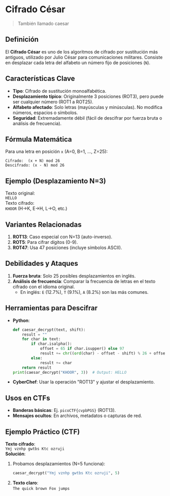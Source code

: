 # Cifrado César
>También llamado caesar
## Definición
El **Cifrado César** es uno de los algoritmos de cifrado por sustitución más antiguos, utilizado por Julio César para comunicaciones militares. Consiste en desplazar cada letra del alfabeto un número fijo de posiciones (`N`).

## Características Clave
- **Tipo**: Cifrado de sustitución monoalfabética.
- **Desplazamiento típico**: Originalmente 3 posiciones (ROT3), pero puede ser cualquier número (ROT1 a ROT25).
- **Alfabeto afectado**: Solo letras (mayúsculas y minúsculas). No modifica números, espacios o símbolos.
- **Seguridad**: Extremadamente débil (fácil de descifrar por fuerza bruta o análisis de frecuencia).

## Fórmula Matemática
Para una letra en posición `x` (A=0, B=1, ..., Z=25):
```
Cifrado:  (x + N) mod 26  
Descifrado: (x - N) mod 26
```

## Ejemplo (Desplazamiento N=3)
Texto original:  
`HELLO`  
Texto cifrado:  
`KHOOR` (H→K, E→H, L→O, etc.)  

## Variantes Relacionadas
1. **ROT13**: Caso especial con N=13 (auto-inverso).
2. **ROT5**: Para cifrar dígitos (0-9).
3. **ROT47**: Usa 47 posiciones (incluye símbolos ASCII).

## Debilidades y Ataques
1. **Fuerza bruta**: Solo 25 posibles desplazamientos en inglés.
2. **Análisis de frecuencia**: Comparar la frecuencia de letras en el texto cifrado con el idioma original.
   - En inglés: `E` (12.7%), `T` (9.1%), `A` (8.2%) son las más comunes.

## Herramientas para Descifrar
- **Python**:
  ```python
  def caesar_decrypt(text, shift):
      result = ""
      for char in text:
          if char.isalpha():
              offset = 65 if char.isupper() else 97
              result += chr((ord(char) - offset - shift) % 26 + offset)
          else:
              result += char
      return result
  print(caesar_decrypt("KHOOR", 3))  # Output: HELLO
  ```
- **CyberChef**: Usar la operación "ROT13" y ajustar el desplazamiento.

## Usos en CTFs
- **Banderas básicas**: Ej. `picoCTF{cvpbPGS}` (ROT13).
- **Mensajes ocultos**: En archivos, metadatos o capturas de red.

## Ejemplo Práctico (CTF)
**Texto cifrado**:  
`Ymj vznhp gwtbs Ktc ozruji`  
**Solución**:
1. Probamos desplazamientos (N=5 funciona):  
   ```python
   caesar_decrypt("Ymj vznhp gwtbs Ktc ozruji", 5)
   ```
2. **Texto claro**:  
   `The quick brown Fox jumps`